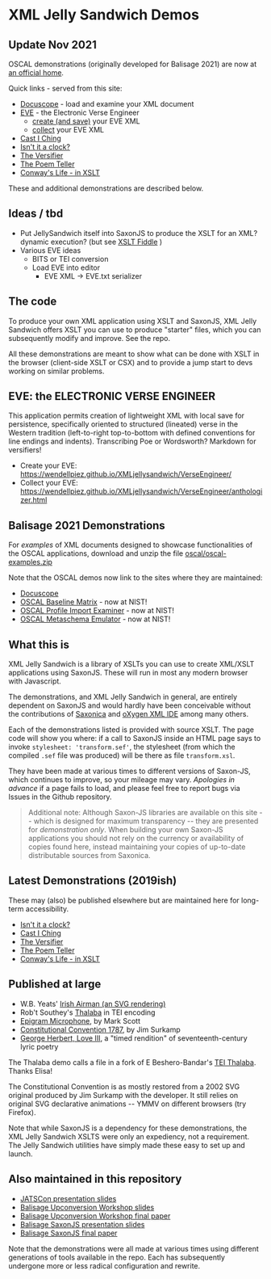 # XML Jelly Sandwich Demos

## Update Nov 2021

OSCAL demonstrations (originally developed for Balisage 2021) are now at [an official home](https://pages.nist.gov/oscal-tools/demos/csx/).

Quick links - served from this site:

* [Docuscope](docuscope/) - load and examine your XML document
* [EVE](VerseEngineer/) - the Electronic Verse Engineer
  * [create (and save)](VerseEngineer/) your EVE XML
  * [collect](VerseEngineer/anthologizer) your EVE XML
* [Cast I Ching](IChing/)
* [Isn't it a clock?](ApresMagritte/)
* [The Versifier](Versifier/)
* [The Poem Teller](Versifier/teller.html)
* [Conway's Life - in XSLT](GameofLife/)

These and additional demonstrations are described below.

## Ideas / tbd

- Put JellySandwich itself into SaxonJS to produce the XSLT for an XML? dynamic execution? (but see [XSLT Fiddle](https://martin-honnen.github.io/xslt3fiddle/) )
- Various EVE ideas
  - BITS or TEI conversion
  - Load EVE into editor
    - EVE XML -> EVE.txt serializer 

## The code

To produce your own XML application using XSLT and SaxonJS, XML Jelly Sandwich offers XSLT you can use to produce "starter" files, which you can subsequently modify and improve. See the repo.

All these demonstrations are meant to show what can be done with XSLT in the browser (client-side XSLT or CSX) and to provide a jump start to devs working on similar problems.

## EVE: the ELECTRONIC VERSE ENGINEER

This application permits creation of lightweight XML with local save for persistence, specifically oriented to structured (lineated) verse in the Western tradition (left-to-right top-to-bottom with defined conventions for line endings and indents). Transcribing Poe or Wordsworth? Markdown for versifiers!

- Create your EVE: https://wendellpiez.github.io/XMLjellysandwich/VerseEngineer/
- Collect your EVE: https://wendellpiez.github.io/XMLjellysandwich/VerseEngineer/anthologizer.html

## Balisage 2021 Demonstrations

For *examples* of XML documents designed to showcase functionalities of the OSCAL applications, download and unzip the file [oscal/oscal-examples.zip](oscal/oscal-examples.zip)

Note that the OSCAL demos now link to the sites where they are maintained:

* [Docuscope](docuscope/)
* [OSCAL Baseline Matrix](https://pages.nist.gov/oscal-tools/demos/csx/baseline-matrix/) - now at NIST!
* [OSCAL Profile Import Examiner](https://pages.nist.gov/oscal-tools/demos/csx/import-examiner/) - now at NIST!
* [OSCAL Metaschema Emulator](https://pages.nist.gov/oscal-tools/demos/csx/validator/) - now at NIST!

## What this is

XML Jelly Sandwich is a library of XSLTs you can use to create XML/XSLT applications using SaxonJS. These will run in most any modern browser with Javascript.

The demonstrations, and XML Jelly Sandwich in general, are entirely dependent on SaxonJS and would hardly have been conceivable without the contributions of [Saxonica](http://saxonica.com) and [oXygen XML IDE](http://oxygenxml.com) among many others.

Each of the demonstrations listed is provided with source XSLT. The page code will show you where: if a call to SaxonJS inside an HTML page says to invoke `stylesheet: 'transform.sef'`, the stylesheet (from which the compiled `.sef` file was produced) will be there as file `transform.xsl`.

They have been made at various times to different versions of Saxon-JS, which continues to improve, so your mileage may vary. *Apologies in advance* if a page fails to load, and please feel free to report bugs via Issues in the Github repository.

> Additional note: Although Saxon-JS libraries are available on this site -- which is designed for maximum transparency -- they are presented for *demonstration only*. When building your own Saxon-JS applications you should not rely on the currency or availability of copies found here, instead maintaining your copies of up-to-date distributable sources from Saxonica.

## Latest Demonstrations (2019ish)

These may (also) be published elsewhere but are maintained here for long-term accessibility.

* [Isn't it a clock?](ApresMagritte/)
* [Cast I Ching](IChing/)
* [The Versifier](Versifier/)
* [The Poem Teller](Versifier/teller.html)
* [Conway's Life - in XSLT](GameofLife/)

## Published at large

* W.B. Yeats' [Irish Airman (an SVG rendering)](http:pellucidliterature.org/IrishAirman)
* Rob't Southey's [Thalaba](http://pellucidliterature.org/Thalaba) in TEI encoding
* [Epigram Microphone](http://pausepress.net/EpigramMicrophone), by Mark Scott
* [Constitutional Convention 1787](http://pellucidliterature.org/ConstitutionalConvention), by Jim Surkamp
* [George Herbert, Love III](http://pellucidliterature.org/LoveIII), a "timed rendition" of seventeenth-century lyric poetry

The Thalaba demo calls a file in a fork of E Beshero-Bandar's [TEI Thalaba](https://github.com/ebeshero/Thalaba). Thanks Elisa!

The Constitutional Convention is as mostly restored from a 2002 SVG original produced by Jim Surkamp with the developer. It still relies on original SVG declarative animations -- YMMV on different browsers (try Firefox).

Note that while SaxonJS is a dependency for these demonstrations, the XML Jelly Sandwich XSLTS were only an expediency, not a requirement. The Jelly Sandwich utilities have simply made these easy to set up and launch.

## Also maintained in this repository

* [JATSCon presentation slides](JATSCon2017)
* [Balisage Upconversion Workshop slides](Balisage2017/workshop-slides.html)
* [Balisage Upconversion Workshop final paper](Balisage2017/workshop-paper.html)
* [Balisage SaxonJS presentation slides](Balisage2017/balisage2017-slides.html)
* [Balisage SaxonJS final paper](Balisage2017/balisage2017-final.html)

Note that the demonstrations were all made at various times using different generations of tools available in the repo. Each has subsequently undergone more or less radical configuration and rewrite.
